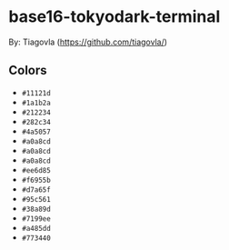 # base16-tokyodark-terminal

By: Tiagovla (https://github.com/tiagovla/)

## Colors

* `#11121d`
* `#1a1b2a`
* `#212234`
* `#282c34`
* `#4a5057`
* `#a0a8cd`
* `#a0a8cd`
* `#a0a8cd`
* `#ee6d85`
* `#f6955b`
* `#d7a65f`
* `#95c561`
* `#38a89d`
* `#7199ee`
* `#a485dd`
* `#773440`
